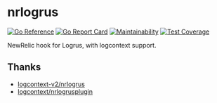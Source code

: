 # nrlogrus

[![Go Reference](https://pkg.go.dev/badge/github.com/brokeyourbike/nrlogrus.svg)](https://pkg.go.dev/github.com/brokeyourbike/nrlogrus)
[![Go Report Card](https://goreportcard.com/badge/github.com/brokeyourbike/nrlogrus)](https://goreportcard.com/report/github.com/brokeyourbike/nrlogrus)
[![Maintainability](https://api.codeclimate.com/v1/badges/215df4233533b9971565/maintainability)](https://codeclimate.com/github/brokeyourbike/nrlogrus/maintainability)
[![Test Coverage](https://api.codeclimate.com/v1/badges/215df4233533b9971565/test_coverage)](https://codeclimate.com/github/brokeyourbike/nrlogrus/test_coverage)

NewRelic hook for Logrus, with logcontext support. 

## Thanks

- [logcontext-v2/nrlogrus](https://pkg.go.dev/github.com/newrelic/go-agent/v3/integrations/logcontext-v2/nrlogrus)
- [logcontext/nrlogrusplugin](https://pkg.go.dev/github.com/newrelic/go-agent/v3/integrations/logcontext/nrlogrusplugin)
